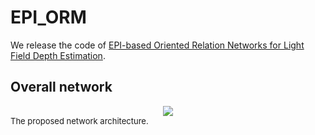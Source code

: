 # EPI_ORM
We release the code of [EPI-based Oriented Relation Networks for Light Field Depth Estimation](https://arxiv.org/abs/2007.04538).  

## Overall network
<div style="text-align:center"><img src ="https://github.com/lkyahpu/EPI_ORM/raw/master/images/network.png" /></div>
<font size=2> The proposed network architecture.
